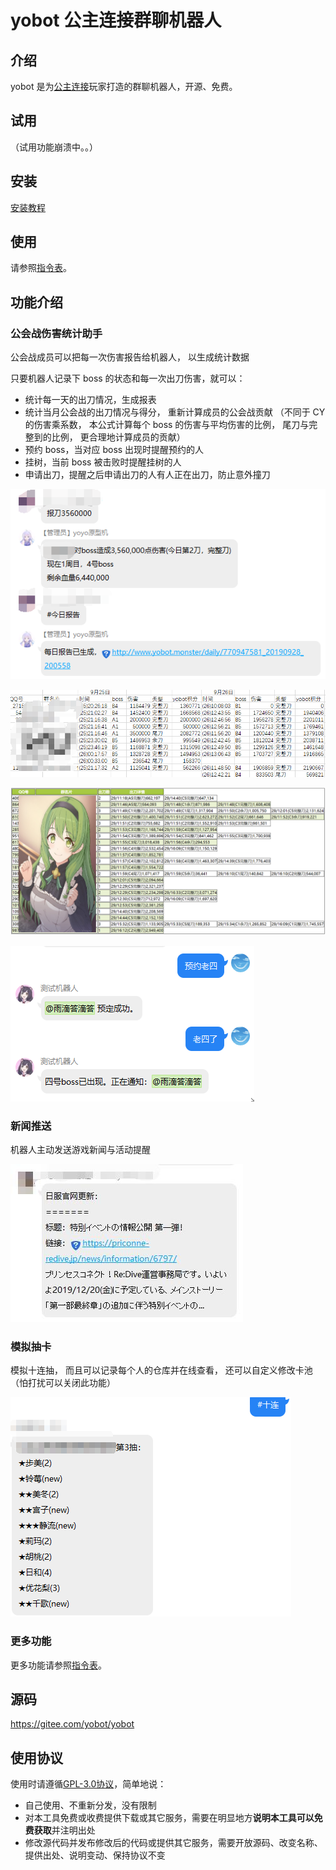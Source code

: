 # yobot 公主连接群聊机器人

## 介绍

yobot 是为[公主连接](https://game.bilibili.com/pcr/)玩家打造的群聊机器人，开源、免费。

## 试用

（试用功能崩溃中。。）

## 安装

[安装教程](/install/)

## 使用

请参照[指令表](/features.md)。

## 功能介绍

### 公会战伤害统计助手

公会战成员可以把每一次伤害报告给机器人，
以生成统计数据

只要机器人记录下 boss 的状态和每一次出刀伤害，就可以：

- 统计每一天的出刀情况，生成报表
- 统计当月公会战的出刀情况与得分，
重新计算成员的公会战贡献
（不同于 CY 的伤害乘系数，
本公式计算每个 boss 的伤害与平均伤害的比例，
尾刀与完整到的比例，
更合理地计算成员的贡献）
- 预约 boss，当对应 boss 出现时提醒预约的人
- 挂树，当前 boss 被击败时提醒挂树的人
- 申请出刀，提醒之后申请出刀的人有人正在出刀，防止意外撞刀

![统计成员伤害](./imgs/u1rouD.png)

![生成统计报表](./imgs/u1rTDe.png)

![每日出刀情况](./imgs/utk0Gq.png)

![预约boss](./imgs/Kf2QPK.png)

### 新闻推送

机器人主动发送游戏新闻与活动提醒

![游戏活动提醒](./imgs/5bd8d1f5ac68ffde.jpg)

### 模拟抽卡

模拟十连抽，
而且可以记录每个人的仓库并在线查看，
还可以自定义修改卡池
（怕打扰可以关闭此功能）

![模拟抽卡](./imgs/u4OLHH.png)

### 更多功能

更多功能请参照[指令表](/features/)。

## 源码

<https://gitee.com/yobot/yobot>

## 使用协议

使用时请遵循[GPL-3.0协议](https://www.gnu.org/licenses/gpl-3.0.html)，简单地说：

- 自己使用、不重新分发，没有限制
- 对本工具免费或收费提供下载或其它服务，需要在明显地方**说明本工具可以免费获取**并注明出处
- 修改源代码并发布修改后的代码或提供其它服务，需要开放源码、改变名称、提供出处、说明变动、保持协议不变
